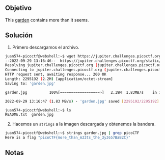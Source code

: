 ## Objetivo
This [garden](https://jupiter.challenges.picoctf.org/static/43c4743b3946f427e883f6b286f47467/garden.jpg) contains more than it seems.

## Solución
1. Primero descargamos el archivo.
``` bash
juan574-picoctf@webshell:~$ wget https://jupiter.challenges.picoctf.org/static/43c4743b3946f427e883f6b286f47467/garden.jpg
--2022-09-29 13:16:46--  https://jupiter.challenges.picoctf.org/static/43c4743b3946f427e883f6b286f47467/garden.jpg
Resolving jupiter.challenges.picoctf.org (jupiter.challenges.picoctf.org)... 3.131.60.8
Connecting to jupiter.challenges.picoctf.org (jupiter.challenges.picoctf.org)|3.131.60.8|:443... connected.
HTTP request sent, awaiting response... 200 OK
Length: 2295192 (2.2M) [application/octet-stream]
Saving to: 'garden.jpg'

garden.jpg          100%[==================>]   2.19M  1.83MB/s    in 1.2s    

2022-09-29 13:16:47 (1.83 MB/s) - 'garden.jpg' saved [2295192/2295192]

juan574-picoctf@webshell:~$ ls
README.txt  garden.jpg
```

2. Hacemos un `strings` a la imagen descargada y obtenemos la bandera.
``` bash
juan574-picoctf@webshell:~$ strings garden.jpg | grep picoCTF
Here is a flag "picoCTF{more_than_m33ts_the_3y3657BaB2C}"
```
## Notas

